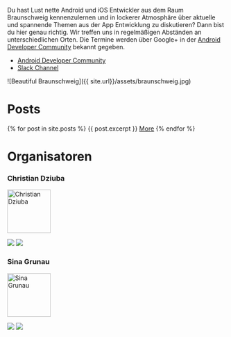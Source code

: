 Du hast Lust nette Android und iOS Entwickler aus dem Raum Braunschweig kennenzulernen und in lockerer Atmosphäre über aktuelle und spannende Themen aus der App Entwicklung zu diskutieren? Dann bist du hier genau richtig. Wir treffen uns in regelmäßigen Abständen an unterschiedlichen Orten. Die Termine werden über Google+ in der [Android Developer Community](https://plus.google.com/communities/117412745410479171419) bekannt gegeben.

* [Android Developer Community](https://plus.google.com/communities/117412745410479171419)
* [Slack Channel](https://android-braunschweig.slack.com/)

![Beautiful Braunschweig]({{ site.url}}/assets/braunschweig.jpg)

# Posts
{% for post in site.posts %}
  {{ post.excerpt }}
  <a href="{{ post.url }}">More</a>
{% endfor %}

# Organisatoren
### Christian Dziuba
<img src="{{ site.url}}/assets/christian_dziuba.jpg" alt="Christian Dziuba" style="width: 100px;"/>

[<img src="{{ site.url}}/assets/google-plus.png">](https://plus.google.com/+ChristianDziuba)
[<img src="{{ site.url}}/assets/twitter.png">](https://twitter.com/CodeMonkey137)

### Sina Grunau
<img src="{{ site.url}}/assets/sina_grunau.jpg" alt="Sina Grunau" style="width: 100px;"/>

[<img src="{{ site.url}}/assets/google-plus.png">](https://plus.google.com/+SinaGrunau)
[<img src="{{ site.url}}/assets/twitter.png">](https://twitter.com/sipri04)
